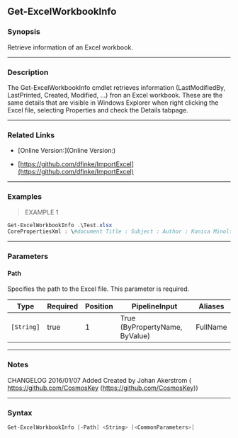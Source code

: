 Get-ExcelWorkbookInfo
---------------------

### Synopsis
Retrieve information of an Excel workbook.

---

### Description

The Get-ExcelWorkbookInfo cmdlet retrieves information (LastModifiedBy, LastPrinted, Created, Modified, ...) fron an Excel workbook. These are the same details that are visible in Windows Explorer when right clicking the Excel file, selecting Properties and check the Details tabpage.

---

### Related Links
* [Online Version:](Online Version:)

* [https://github.com/dfinke/ImportExcel](https://github.com/dfinke/ImportExcel)

---

### Examples
> EXAMPLE 1

```PowerShell
Get-ExcelWorkbookInfo .\Test.xlsx
CorePropertiesXml : \#document Title : Subject : Author : Konica Minolta User Comments : Keywords : LastModifiedBy : Bond, James (London) GBR LastPrinted : 2017-01-21T12:36:11Z Created : 17/01/2017 13:51:32 Category : Status : ExtendedPropertiesXml : \#document Application : Microsoft Excel HyperlinkBase : AppVersion : 14.0300 Company : Secret Service Manager : Modified : 10/02/2017 12:45:37 CustomPropertiesXml : \#document
```

---

### Parameters
#### **Path**
Specifies the path to the Excel file. This parameter is required.

|Type      |Required|Position|PipelineInput                 |Aliases |
|----------|--------|--------|------------------------------|--------|
|`[String]`|true    |1       |True (ByPropertyName, ByValue)|FullName|

---

### Notes
CHANGELOG 2016/01/07 Added Created by Johan Akerstrom ( https://github.com/CosmosKey (https://github.com/CosmosKey)\)

---

### Syntax
```PowerShell
Get-ExcelWorkbookInfo [-Path] <String> [<CommonParameters>]
```
